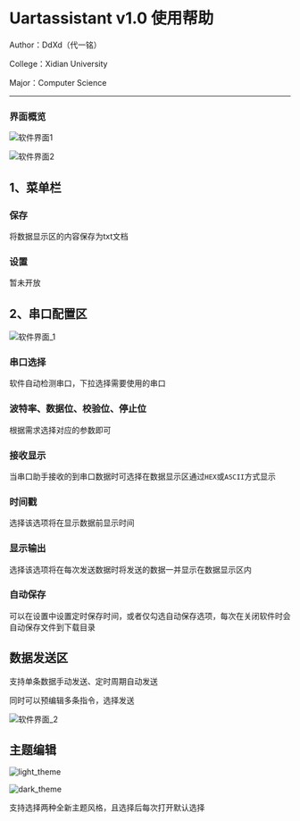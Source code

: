 # Uartassistant v1.0 使用帮助

Author：DdXd（代一铭）

College：Xidian University

Major：Computer Science

---

### 界面概览

![软件界面1](./UartAssistant%E4%BD%BF%E7%94%A8%E5%B8%AE%E5%8A%A9.assets/%E8%BD%AF%E4%BB%B6%E7%95%8C%E9%9D%A2.png)

![软件界面2](./UartAssistant%E4%BD%BF%E7%94%A8%E5%B8%AE%E5%8A%A9.assets/%E8%BD%AF%E4%BB%B6%E7%95%8C%E9%9D%A2_1.png)

## 1、菜单栏

### 保存

将数据显示区的内容保存为txt文档

### 设置

暂未开放

## 2、串口配置区

![软件界面_1](./UartAssistant%E4%BD%BF%E7%94%A8%E5%B8%AE%E5%8A%A9.assets/%E8%BD%AF%E4%BB%B6%E7%95%8C%E9%9D%A2_1-1739876808594-3.png)

### 串口选择

软件自动检测串口，下拉选择需要使用的串口

### 波特率、数据位、校验位、停止位

根据需求选择对应的参数即可

### 接收显示

当串口助手接收的到串口数据时可选择在数据显示区通过`HEX`或`ASCII`方式显示

### 时间戳

选择该选项将在显示数据前显示时间

### 显示输出

选择该选项将在每次发送数据时将发送的数据一并显示在数据显示区内

### 自动保存

可以在设置中设置定时保存时间，或者仅勾选自动保存选项，每次在关闭软件时会自动保存文件到下载目录

## 数据发送区

支持单条数据手动发送、定时周期自动发送

同时可以预编辑多条指令，选择发送

![软件界面_2](./UartAssistant%E4%BD%BF%E7%94%A8%E5%B8%AE%E5%8A%A9.assets/%E8%BD%AF%E4%BB%B6%E7%95%8C%E9%9D%A2_2.png)

## 主题编辑

![light_theme](./UartAssistant%E4%BD%BF%E7%94%A8%E5%B8%AE%E5%8A%A9.assets/light_theme-1739876848721-7.png)

![dark_theme](./UartAssistant%E4%BD%BF%E7%94%A8%E5%B8%AE%E5%8A%A9.assets/dark_theme-1739876870043-10.png)

支持选择两种全新主题风格，且选择后每次打开默认选择